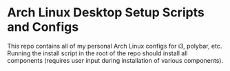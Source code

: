 # Arch Linux Desktop Setup Scripts and Configs
This repo contains all of my personal Arch Linux configs for i3, polybar, etc. Running the install script in the root of the repo should install all components (requires user input during installation of various components).